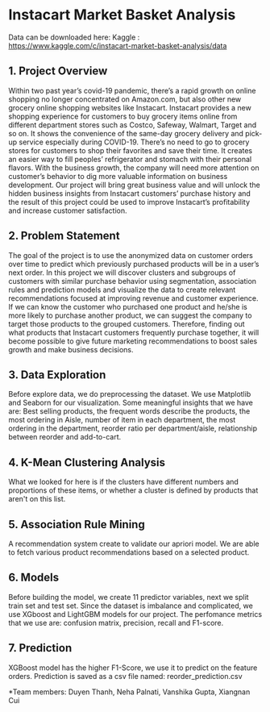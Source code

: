 # Instacart Market Basket Analysis

Data can be downloaded here: Kaggle : https://www.kaggle.com/c/instacart-market-basket-analysis/data

## 1.  Project Overview

Within two past year’s covid-19 pandemic, there’s a rapid growth on online shopping no longer concentrated on Amazon.com, but also other new grocery online shopping websites like Instacart. Instacart provides a new shopping experience for customers to buy grocery items online from different department stores such as Costco, Safeway, Walmart, Target and so on. It shows the convenience of the same-day grocery delivery and pick-up service especially during COVID-19. There’s no need to go to grocery stores for customers to shop their favorites and save their time. It creates an easier way to fill peoples’ refrigerator and stomach with their personal flavors. With the business growth, the company will need more attention on customer’s behavior to dig more valuable information on business development. Our project will bring great business value and will unlock the hidden business insights from Instacart customers’ purchase history and the result of this project could be used to improve Instacart’s profitability and increase customer satisfaction.

## 2. Problem Statement

The goal of the project is to use the anonymized data on customer orders over time to predict which previously purchased products will be in a user’s next order. In this project we will discover clusters and subgroups of customers with similar purchase behavior using segmentation, association rules and prediction models and visualize the data to create relevant recommendations focused at improving revenue and customer experience. If we can know the customer who purchased one product and he/she is more likely to purchase another product, we can suggest the company to target those products to the grouped customers. Therefore, finding out what products that Instacart customers frequently purchase together, it will become possible to give future marketing recommendations to boost sales growth and make business decisions.

## 3. Data Exploration

Before explore data, we do preprocessing the dataset. We use Matplotlib and Seaborn for our visualization. 
Some meaningful insights that we have are: Best selling products, the frequent words describe the products, the most ordering in Aisle, number of item in each department, the most ordering in the department, reorder ratio per department/aisle, relationship between reorder and add-to-cart.

## 4. K-Mean Clustering Analysis

What we  looked for here is if the clusters have different numbers and proportions of these items, or whether a cluster is defined by products that aren't on this list.

## 5. Association Rule Mining

A recommendation system create to validate our apriori model. We are able to fetch various product recommendations based on a selected product.

## 6. Models

Before building the model, we create 11 predictor variables, next we split train set and test set.
Since the dataset is imbalance and complicated, we use XGboost and LightGBM models for our project.
The perfomance metrics that we use are: confusion matrix, precision, recall and F1-score.

## 7. Prediction

XGBoost model has the higher F1-Score, we use it to predict on the feature orders.
Prediction is saved as a csv file named: reorder_prediction.csv

*Team members: Duyen Thanh, Neha Palnati, Vanshika Gupta, Xiangnan Cui
